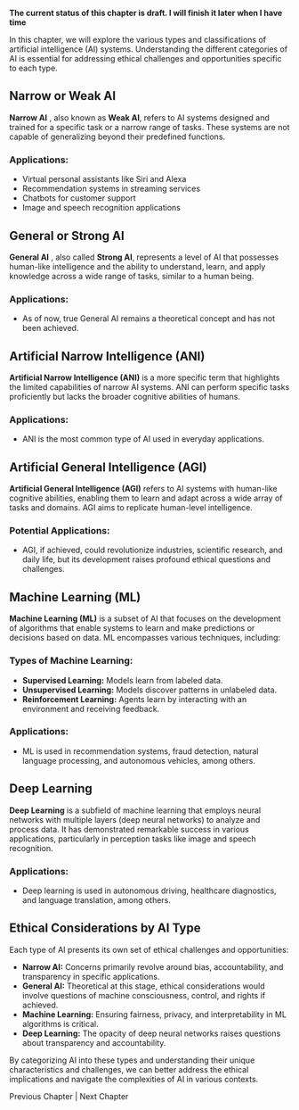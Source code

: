 **The current status of this chapter is draft. I will finish it later when I have time**

In this chapter, we will explore the various types and classifications of artificial intelligence (AI) systems. Understanding the different categories of AI is essential for addressing ethical challenges and opportunities specific to each type.

Narrow or Weak AI
-----------------

**Narrow AI** , also known as **Weak AI**, refers to AI systems designed and trained for a specific task or a narrow range of tasks. These systems are not capable of generalizing beyond their predefined functions.

### Applications:

* Virtual personal assistants like Siri and Alexa
* Recommendation systems in streaming services
* Chatbots for customer support
* Image and speech recognition applications

General or Strong AI
--------------------

**General AI** , also called **Strong AI**, represents a level of AI that possesses human-like intelligence and the ability to understand, learn, and apply knowledge across a wide range of tasks, similar to a human being.

### Applications:

* As of now, true General AI remains a theoretical concept and has not been achieved.

Artificial Narrow Intelligence (ANI)
------------------------------------

**Artificial Narrow Intelligence (ANI)** is a more specific term that highlights the limited capabilities of narrow AI systems. ANI can perform specific tasks proficiently but lacks the broader cognitive abilities of humans.

### Applications:

* ANI is the most common type of AI used in everyday applications.

Artificial General Intelligence (AGI)
-------------------------------------

**Artificial General Intelligence (AGI)** refers to AI systems with human-like cognitive abilities, enabling them to learn and adapt across a wide array of tasks and domains. AGI aims to replicate human-level intelligence.

### Potential Applications:

* AGI, if achieved, could revolutionize industries, scientific research, and daily life, but its development raises profound ethical questions and challenges.

Machine Learning (ML)
---------------------

**Machine Learning (ML)** is a subset of AI that focuses on the development of algorithms that enable systems to learn and make predictions or decisions based on data. ML encompasses various techniques, including:

### Types of Machine Learning:

* **Supervised Learning:** Models learn from labeled data.
* **Unsupervised Learning:** Models discover patterns in unlabeled data.
* **Reinforcement Learning:** Agents learn by interacting with an environment and receiving feedback.

### Applications:

* ML is used in recommendation systems, fraud detection, natural language processing, and autonomous vehicles, among others.

Deep Learning
-------------

**Deep Learning** is a subfield of machine learning that employs neural networks with multiple layers (deep neural networks) to analyze and process data. It has demonstrated remarkable success in various applications, particularly in perception tasks like image and speech recognition.

### Applications:

* Deep learning is used in autonomous driving, healthcare diagnostics, and language translation, among others.

Ethical Considerations by AI Type
---------------------------------

Each type of AI presents its own set of ethical challenges and opportunities:

* **Narrow AI:** Concerns primarily revolve around bias, accountability, and transparency in specific applications.
* **General AI:** Theoretical at this stage, ethical considerations would involve questions of machine consciousness, control, and rights if achieved.
* **Machine Learning:** Ensuring fairness, privacy, and interpretability in ML algorithms is critical.
* **Deep Learning:** The opacity of deep neural networks raises questions about transparency and accountability.

By categorizing AI into these types and understanding their unique characteristics and challenges, we can better address the ethical implications and navigate the complexities of AI in various contexts.

Previous Chapter \| Next Chapter
